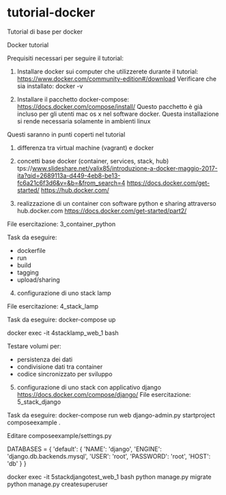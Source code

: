 # tutorial-docker
Tutorial di base per docker

Docker tutorial


Prequisiti necessari per seguire il tutorial:
1) Installare docker sui computer che utilizzerete durante il tutorial:
https://www.docker.com/community-edition#/download
Verificare che sia installato:
docker -v

2) Installare il pacchetto docker-compose:
https://docs.docker.com/compose/install/
Questo pacchetto è già incluso per gli utenti mac os x nel software docker. Questa installazione si rende necessaria solamente in ambienti linux


Questi saranno in punti coperti nel tutorial

1) differenza tra virtual machine (vagrant) e docker
2) concetti base docker (container, services, stack, hub)
tps://www.slideshare.net/valix85/introduzione-a-docker-maggio-2017-ita?qid=2689113a-d449-4eb8-be13-fc6a21c6f3d6&v=&b=&from_search=4
https://docs.docker.com/get-started/
https://hub.docker.com/

3) realizzazione di un container con software python e sharing attraverso hub.docker.com
https://docs.docker.com/get-started/part2/

File esercitazione: 3_container_python

Task da eseguire:
- dockerfile
- run
- build
- tagging
- upload/sharing

4) configurazione di uno stack lamp

File esercitazione: 4_stack_lamp

Task da eseguire:
docker-compose up

docker exec -it 4stacklamp_web_1 bash

Testare volumi per:
- persistenza dei dati
- condivisione dati tra container
- codice sincronizzato per sviluppo

5) configurazione di uno stack con applicativo django
https://docs.docker.com/compose/django/
File esercitazione: 5_stack_django

Task da eseguire:
docker-compose run web django-admin.py startproject composeexample .

Editare composeexample/settings.py

DATABASES = {
    'default': {
        'NAME': 'django',
        'ENGINE': 'django.db.backends.mysql',
        'USER': 'root',
        'PASSWORD': 'root',
        'HOST': 'db'
    }
}

docker exec -it 5stackdjangotest_web_1 bash
python manage.py migrate
python manage.py createsuperuser




